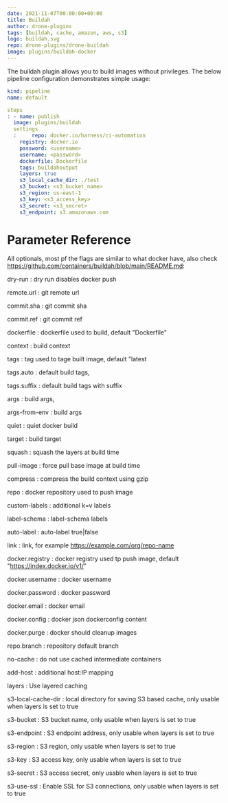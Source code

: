 ```yaml
---
date: 2021-11-07T00:00:00+00:00
title: Buildah
author: drone-plugins
tags: [buildah, cache, amazon, aws, s3]
logo: buildah.svg
repo: drone-plugins/drone-buildah
image: plugins/buildah-docker
---
```


The buildah plugin allows you to build images without privileges. The below pipeline configuration demonstrates simple usage: 

```yaml
kind: pipeline
name: default

steps
: - name: publish  
  image: plugins/buildah
  settings
  :     repo: docker.io/harness/ci-automation
    registry: docker.io
    password: <username>
    username: <password>
    dockerfile: Dockerfile
    tags: buildahoutput
    layers: true
    s3_local_cache_dir: ./test
    s3_bucket: <s3_bucket_name>
    s3_region: us-east-1
    s3_key: <s3_access_key>
    s3_secret: <s3_secret>
    s3_endpoint: s3.amazonaws.com
  ```

# Parameter Reference

All optionals, most pf the flags are similar to what docker have, also check https://github.com/containers/buildah/blob/main/README.md: 

dry-run
: dry run disables docker push

remote.url
: git remote url

commit.sha
: git commit sha

commit.ref
: git commit ref

dockerfile
: dockerfile used to build, default "Dockerfile"

context
: build context

tags
: tag used to tage built image, default "latest

tags.auto
: default build tags,

tags.suffix
: default build tags with suffix

args
: build args,

args-from-env
: build args

quiet
: quiet docker build

target
: build target

squash
: squash the layers at build time

pull-image
: force pull base image at build time

compress
: compress the build context using gzip

repo
: docker repository used to push image

custom-labels
: additional k=v labels

label-schema
: label-schema labels

auto-label
: auto-label true|false

link
: link, for example https://example.com/org/repo-name

docker.registry
: docker registry used tp push image, default "https://index.docker.io/v1/"

docker.username
: docker username

docker.password
: docker password

docker.email
: docker email

docker.config
: docker json dockerconfig content

docker.purge
: docker should cleanup images

repo.branch
: repository default branch

no-cache
: do not use cached intermediate containers

add-host
: additional host:IP mapping

layers
: Use layered caching

s3-local-cache-dir
: local directory for saving S3 based cache, only usable when layers is set to true

s3-bucket
: S3 bucket name, only usable when layers is set to true

s3-endpoint
: S3 endpoint address, only usable when layers is set to true

s3-region
: S3 region, only usable when layers is set to true

s3-key
: S3 access key, only usable when layers is set to true

s3-secret
: S3 access secret, only usable when layers is set to true

s3-use-ssl
: Enable SSL for S3 connections, only usable when layers is set to true